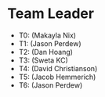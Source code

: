 # Team Leader
* T0: (Makayla Nix)
* T1: (Jason Perdew)
* T2: (Dan Hoang)
* T3: (Sweta KC)
* T4: (David Christianson)
* T5: (Jacob Hemmerich)
* T6: (Jason Perdew)
